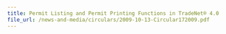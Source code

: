 ```yaml
---
title: Permit Listing and Permit Printing Functions in TradeNet® 4.0
file_url: /news-and-media/circulars/2009-10-13-Circular172009.pdf
---
```

